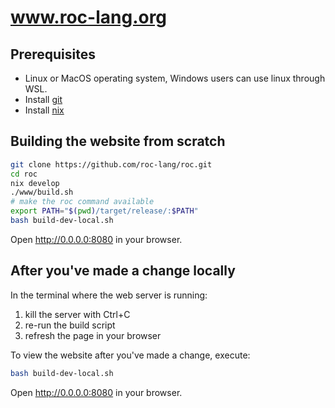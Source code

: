 # www.roc-lang.org

## Prerequisites

- Linux or MacOS operating system, Windows users can use linux through WSL.
- Install [git](https://chat.openai.com/share/71fb3ae6-80d7-478c-8a27-a36aaa5ba921)
- Install [nix](https://nixos.org/download.html)

## Building the website from scratch

```bash
git clone https://github.com/roc-lang/roc.git
cd roc
nix develop
./www/build.sh
# make the roc command available 
export PATH="$(pwd)/target/release/:$PATH"
bash build-dev-local.sh
```

Open http://0.0.0.0:8080 in your browser.

## After you've made a change locally

In the terminal where the web server is running:
1. kill the server with Ctrl+C
2. re-run the build script 
3. refresh the page in your browser

To view the website after you've made a change, execute:
```bash
bash build-dev-local.sh
```
Open http://0.0.0.0:8080 in your browser.



